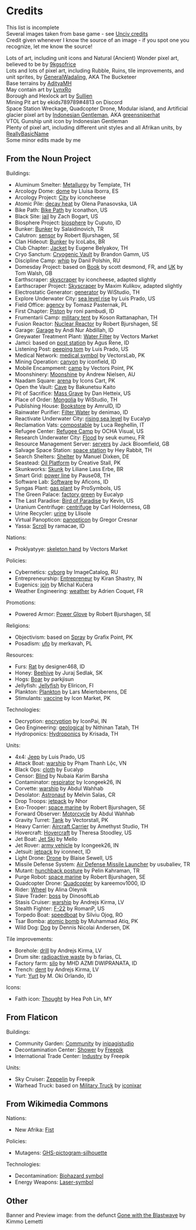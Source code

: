 # Credits

This list is incomplete<br>
Several images taken from base game - see [Unciv credits](https://github.com/yairm210/Unciv/blob/master/docs/Credits.md)<br>
Credit given whenever I know the source of an image - if you spot one you recognize, let me know the source!

Lots of art, including unit icons and Natural (Ancient) Wonder pixel art, believed to be by [9kgsofrice](https://github.com/9kgsofrice)<br>
Lots and lots of pixel art, including Rubble, Ruins, tile improvements, and unit sprites, by [GeneralWadaling](https://github.com/GeneralWadaling), AKA The Bucketeer<br>
Base terrains by [AdityaMH](https://github.com/AdityaMH)<br>
May contain art by [LynxRo](https://github.com/lynxro)<br>
Borough and Hexlock art by [Sullien](https://github.com/Sullien)<br>
Mining Pit art by ekids789789#4813 on Discord<br>
Space Station Wreckage, Quadcopter Drone, Modular island, and Artificial glacier pixel art by [Indonesian Gentleman](https://www.instagram.com/indonesian_gentleman_portfolio/), AKA [greensniperhat](https://www.fiverr.com/greensniperhat/draw-science-fiction-and-fantasy-stuff)<br>
VTOL Gunship unit icon by Indonesian Gentleman<br>
Plenty of pixel art, including different unit styles and all Afrikan units, by [ReallyBasicName](https://github.com/ReallyBasicName)<br>
Some minor edits made by me


## From the Noun Project

Buildings:
* Aluminum Smelter: [Metallurgy](https://thenounproject.com/icon/metallurgy-2078841/) by Template, TH
* Arcology Dome: [dome](https://thenounproject.com/term/dome/945836/) by Lluisa Iborra, ES
* Arcology Project: [City](https://thenounproject.com/term/city/2488561/) by iconcheese
* Atomic Pile: [decay heat](https://thenounproject.com/icon/decay-heat-3292204/) by Olena Panasovska, UA
* Bike Path: [Bike Path](https://thenounproject.com/icon/bike-path-6276/) by Iconathon, US
* Black Site: [jail](https://thenounproject.com/term/jail/2585095/) by Zach Bogart, US
* Biosphere Project: [biosphere](https://thenounproject.com/icon/biosphere-4146798/) by Cuputo, ID
* Bunker: [Bunker](https://thenounproject.com/icon/bunker-1189654/) by Salaidinovich, TR
* Calutron: [sensor](https://thenounproject.com/icon/sensor-4110877/) by Robert Bjurshagen, SE
* Clan Hideout: [Bunker](https://thenounproject.com/icon/bunker-2972283/) by IcoLabs, BR
* Club Chapter: [Jacket](https://thenounproject.com/icon/jacket-97230/) by Eugene Belyakov, TH
* Cryo Sanctum: [Cryogenic Vault](https://thenounproject.com/icon/cryogenic-vault-115036/) by Brandon Gamm, US
* Discipline Camp: [whip](https://thenounproject.com/icon/whip-6740093/) by Danil Polshin, RU
* Domesday Project: based on [Book](https://thenounproject.com/icon/book-2173674/) by scott desmond, FR, and [UK](https://thenounproject.com/icon/uk-695682/) by Tom Walsh, GB
* Earthscraper: [skyscraper](https://thenounproject.com/icon/skyscraper-1811460/) by iconcheese, adapted slightly
* Earthscraper Project: [Skyscraper](https://thenounproject.com/icon/skyscraper-1038032/) by Maxim Kulikov, adapted slightly
* Electrostatic Generator: [generator](https://thenounproject.com/icon/generator-4308223/) by WiStudio, TH
* Explore Underwater City: [sea level rise](https://thenounproject.com/icon/sea-level-rise-200223/) by Luis Prado, US
* Field Office: [agency](https://thenounproject.com/icon/agency-984400/) by Tomasz Pasternak, PL
* First Chapter: [Piston](https://thenounproject.com/icon/piston-6027703/) by roni pambudi, ID
* Frumentarii Camp: [military tent](https://thenounproject.com/icon/military-tent-4831044/) by Koson Rattanaphan, TH
* Fusion Reactor: [Nuclear Reactor](https://thenounproject.com/term/nuclear-reactor/4110972/) by Robert Bjurshagen, SE
* Garage: [Garage](https://thenounproject.com/icon/garage-6886587/) by Andi Nur Abdillah, ID
* Greywater Treatment Plant: [Water Filter](https://thenounproject.com/icon/water-filter-1929073/) by Vectors Market
* Jamci: based on [post station](https://thenounproject.com/icon/post-station-6507806/) by Agus Rene, ID
* Listening Post: [peeping tom](https://thenounproject.com/term/peeping-tom/38344/) by Luis Prado, US
* Medical Network: [medical symbol](https://thenounproject.com/icon/medical-symbol-4224166/) by VectorsLab, PK
* Mining Operation: [canyon](https://thenounproject.com/icon/canyon-3005193/) by iconfield, ID
* Mobile Encampment: [camp](https://thenounproject.com/icon/camp-3242188/) by Vectors Point, PK
* Moonshinery: [Moonshine](https://thenounproject.com/icon/moonshine-1923/) by Andrew Nielsen, AU
* Naadam Square: [arena](https://thenounproject.com/icon/arena-5746074/) by Icons Cart, PK
* Open the Vault: [Cave](https://thenounproject.com/icon/cave-1842205/) by Bakunetsu Kaito
* Pit of Sacrifice: [Mass Grave](https://thenounproject.com/icon/mass-grave-75126/) by Dan Hetteix, US
* Place of Order: [Mongolia](https://thenounproject.com/icon/mongolia-2012938/) by WiStudio, TH
* Publishing House: [Bookstore](https://thenounproject.com/icon/bookstore-3658621/) by AmruID, ID
* Rainwater Purifier: [Filter Water](https://thenounproject.com/icon/filter-water-3923269/) by denimao, ID
* Reactivate Underwater City: [rising sea level](https://thenounproject.com/icon/rising-sea-level-4197935/) by Eucalyp
* Reclamation Vats: [compostable](https://thenounproject.com/icon/compostable-107010/) by Luca Reghellin, IT
* Refugee Center: [Refugee Camp](https://thenounproject.com/icon/refugee-camp-2120771/) by OCHA Visual, US
* Research Underwater City: [Flood](https://thenounproject.com/icon/flood-159584/) by seuk eumeu, FR
* Resource Management Server: [servers](https://thenounproject.com/icon/servers-4668166/) by Jack Bloomfield, GB
* Salvage Space Station: [space station](https://thenounproject.com/icon/space-station-3572432/) by Hey Rabbit, TH
* Search Shelters: [Shelter](https://thenounproject.com/icon/shelter-934966/) by Manuel Dixken, DE
* Seastead: [Oil Platform](https://thenounproject.com/term/oil-platform/175820/) by Creative Stall, PK
* Skunkworks: [Skunk](https://thenounproject.com/icon/skunk-570430/) by Liliane Lass Erbe, BR
* Smart Grid: [power line](https://thenounproject.com/icon/power-line-1832965/) by Pause08, TH
* Software Lab: [Software](https://thenounproject.com/icon/software-2882603/) by Aficons, ID
* Syngas Plant: [gas plant](https://thenounproject.com/icon/gas-plant-1970746/) by ProSymbols, US
* The Green Palace: [factory green](https://thenounproject.com/icon/factory-green-2266867/) by Eucalyp
* The Last Paradise: [Bird of Paradise](https://thenounproject.com/icon/bird-of-paradise-3890707/) by Kevin, US
* Uranium Centrifuge: [centrifuge](https://thenounproject.com/icon/centrifuge-3771162/) by Carl Holderness, GB
* Urine Recycler: [urine](https://thenounproject.com/term/urine/3650621/) by Llisole
* Virtual Panopticon: [panopticon](https://thenounproject.com/icon/panopticon-176669/) by Gregor Cresnar
* Yassa: [Scroll](https://thenounproject.com/icon/scroll-6952494/) by ramacae, ID

Nations:
* Proklyatyye: [skeleton hand](https://thenounproject.com/icon/skeleton-hand-2108458/) by Vectors Market

Policies:
* Cybernetics: [cyborg](https://thenounproject.com/icon/cyborg-406675/) by ImageCatalog, RU
* Entrepreneurship: [Entrepreneur](https://thenounproject.com/term/entrepreneur/2338644/) by Kiran Shastry, IN
* Eugenics: [join](https://thenounproject.com/icon/join-295758/) by Michal Kučera
* Weather Engineering: [weather](https://thenounproject.com/icon/weather-3203994/) by Adrien Coquet, FR

Promotions:
* Powered Armor: [Power Glove](https://thenounproject.com/icon/power-glove-118878/) by Robert Bjurshagen, SE

Religions:
* Objectivism: based on [Spray](https://thenounproject.com/icon/spray-2975166/) by Grafix Point, PK
* Posadism: [ufo](https://thenounproject.com/icon/ufo-1903713/) by merkavah, PL

Resources:
* Furs: [Rat](https://thenounproject.com/icon/rat-2193355/) by designer468, ID
* Honey: [Beehive](https://thenounproject.com/icon/beehive-727898/) by Juraj Sedlak, SK
* Hogs: [Boar](https://thenounproject.com/icon/boar-931007/) by parkjisun
* Jellyfish: [Jellyfish](https://thenounproject.com/term/jellyfish/53744/) by Eliricon, FI
* Plankton: [Plankton](https://thenounproject.com/icon/plankton-3926460/) by Lars Meiertoberens, DE
* Stimulants: [vaccine](https://thenounproject.com/icon/vaccine-5392925/) by Icon Market, PK

Technologies:
* Decryption: [encryption](https://thenounproject.com/icon/encryption-3627994/) by IconPai, IN
* Geo Engineering: [geological](https://thenounproject.com/term/geological/2631469/) by Nithinan Tatah, TH
* Hydroponics: [Hydroponics](https://thenounproject.com/icon/hydroponics-83408/) by Krisada, TH

Units:
* 4x4: [Jeep](https://thenounproject.com/icon/jeep-2648/) by Luis Prado, US
* Attack Boat: [warship](https://thenounproject.com/icon/warship-2507030/) by Phạm Thanh Lộc, VN
* Black Ops: [cloth](https://thenounproject.com/icon/cloth-1948963/) by Eucalyp
* Censor: [Blind](https://thenounproject.com/icon/blind-2139794/) by Nubaia Karim Barsha
* Contaminator: [respirator](https://thenounproject.com/icon/respirator-4018346/) by Icongeek26, IN
* Corvette: [warship](https://thenounproject.com/term/warship/1806952/) by Abdul Wahhab
* Desolator: [Astronaut](https://thenounproject.com/icon/astronaut-3402350/) by Melvin Salas, CR
* Drop Troops: [jetpack](https://thenounproject.com/icon/jetpack-3394735/) by Nhor
* Exo-Trooper: [space marine](https://thenounproject.com/icon/space-marine-118870/) by Robert Bjurshagen, SE 
* Forward Observer: [Motorcycle](https://thenounproject.com/icon/motorcycle-1578797/) by Abdul Wahhab
* Gravity Turret: [Tank](https://thenounproject.com/icon/tank-3679624/) by Vectorstall, PK
* Heavy Carrier: [Aircraft Carrier](https://thenounproject.com/icon/aircraft-carrier-4133107/) by Amethyst Studio, TH
* Hovercraft: [Hovercraft](https://thenounproject.com/icon/hovercraft-30739/) by Theresa Stoodley, US
* Jet Boat: [Jet Ski](https://thenounproject.com/term/jet-ski/1676951/) by Mello
* Jet Rover: [army vehicle](https://thenounproject.com/icon/army-vehicle-4080546/) by Icongeek26, IN
* Jetsuit: [jetpack](https://thenounproject.com/icon/jetpack-3529977/) by iconnect, ID
* Light Drone: [Drone](https://thenounproject.com/icon/drone-32876/) by Blaise Sewell, US
* Missile Defense System: [Air Defense Missile Launcher](https://thenounproject.com/icon/air-defense-missile-launcher-1189656/) by usubaliev, TR
* Mutant: [hunchback posture](https://thenounproject.com/icon/hunchback-posture-3666455/) by Pelin Kahraman, TR
* Purge Robot: [space marine](https://thenounproject.com/icon/space-marine-118882/) by Robert Bjurshagen, SE 
* Quadcopter Drone: [Quadcopter](https://thenounproject.com/icon/quadcopter-2003189/) by kareemov1000, ID
* Rider: [Wheel](https://thenounproject.com/icon/wheel-1053398/) by Alina Oleynik
* Slave Trader: [boss](https://thenounproject.com/icon/boss-990401/) by DinosoftLab
* Stasis Cruiser: [warship](https://thenounproject.com/icon/warship-3863470/) by Andrejs Kirma, LV
* Stealth Fighter: [F-22](https://thenounproject.com/icon/f-22-751638/) by RomanP, US
* Torpedo Boat: [speedboat](https://thenounproject.com/icon/speedboat-2713601/) by Silviu Ojog, RO
* Tsar Bomba: [atomic bomb](https://thenounproject.com/icon/atomic-bomb-4991299/) by Muhammad Atiq, PK
* Wild Dog: [Dog](https://thenounproject.com/icon/dog-180819/) by Dennis Nicolai Andersen, DK

Tile improvements:
* Borehole: [drill](https://thenounproject.com/icon/drill-1132331/) by Andrejs Kirma, LV
* Drum site: [radioactive waste](https://thenounproject.com/icon/radioactive-waste-1086494/) by b farias, CL
* Factory farm: [silo](https://thenounproject.com/icon/silo-2860577/) by MHD AZMI DWIPRANATA, ID
* Trench: [dent](https://thenounproject.com/icon/dent-3355848/) by Andrejs Kirma, LV
* Yurt: [Yurt](https://thenounproject.com/icon/yurt-4673233/) by M. Oki Orlando, ID

Icons:
* Faith icon: [Thought](https://thenounproject.com/term/thought/608383/) by Hea Poh Lin, MY 


## From Flaticon

Buildings:
* Community Garden: [Community](https://www.flaticon.com/free-icon/community_10632234) by [inipagistudio](https://www.flaticon.com/authors/inipagistudio)
* Decontamination Center: [Shower](https://www.flaticon.com/free-icon/shower_9654790) by [Freepik](https://www.flaticon.com/authors/freepik)
* International Trade Center: [Industry](https://www.flaticon.com/free-icon/industry_48566) by Freepik

Units:
* Sky Cruiser: [Zeppelin](https://www.flaticon.com/free-icon/zeppelin_2073258) by Freepik
* Warhead Truck: based on [Military Truck](https://www.flaticon.com/free-icon/military-truck_3939694) by [iconixar](https://www.flaticon.com/authors/iconixar)


## From Wikimedia Commons

Nations:
* New Afrika: [Fist](https://commons.wikimedia.org/wiki/File:Fist.png)

Policies:
* Mutagens: [GHS-pictogram-silhouette](https://commons.wikimedia.org/wiki/File:GHS-pictogram-silhouette.svg)

Technologies:
* Decontamination: [Biohazard symbol](https://commons.wikimedia.org/wiki/File:Biohazard_symbol.svg)
* Energy Weapons: [Laser-symbol](https://commons.wikimedia.org/wiki/File:Laser-symbol.svg)

## Other

Banner and Preview image: from the defunct [Gone with the Blastwave](http://www.blastwave-comic.com/) by Kimmo Lemetti